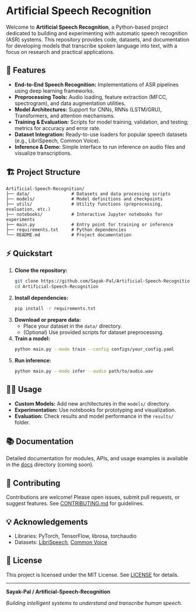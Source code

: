 # Artificial Speech Recognition

Welcome to **Artificial Speech Recognition**, a Python-based project dedicated to building and experimenting with automatic speech recognition (ASR) systems. This repository provides code, datasets, and documentation for developing models that transcribe spoken language into text, with a focus on research and practical applications.

## 🚀 Features

- **End-to-End Speech Recognition:** Implementations of ASR pipelines using deep learning frameworks.
- **Preprocessing Tools:** Audio loading, feature extraction (MFCC, spectrogram), and data augmentation utilities.
- **Model Architectures:** Support for CNNs, RNNs (LSTM/GRU), Transformers, and attention mechanisms.
- **Training & Evaluation:** Scripts for model training, validation, and testing; metrics for accuracy and error rate.
- **Dataset Integration:** Ready-to-use loaders for popular speech datasets (e.g., LibriSpeech, Common Voice).
- **Inference & Demo:** Simple interface to run inference on audio files and visualize transcriptions.

## 🏗️ Project Structure

```
Artificial-Speech-Recognition/
├── data/                # Datasets and data processing scripts
├── models/              # Model definitions and checkpoints
├── utils/               # Utility functions (preprocessing, evaluation, etc.)
├── notebooks/           # Interactive Jupyter notebooks for experiments
├── main.py              # Entry point for training or inference
├── requirements.txt     # Python dependencies
└── README.md            # Project documentation
```

## ⚡ Quickstart

1. **Clone the repository:**
   ```bash
   git clone https://github.com/Sayak-Pal/Artificial-Speech-Recognition.git
   cd Artificial-Speech-Recognition
   ```
2. **Install dependencies:**
   ```bash
   pip install -r requirements.txt
   ```
3. **Download or prepare data:**
   - Place your dataset in the `data/` directory.
   - (Optional) Use provided scripts for dataset preprocessing.
4. **Train a model:**
   ```bash
   python main.py --mode train --config configs/your_config.yaml
   ```
5. **Run inference:**
   ```bash
   python main.py --mode infer --audio path/to/audio.wav
   ```

## 🧑‍💻 Usage

- **Custom Models:** Add new architectures in the `models/` directory.
- **Experimentation:** Use notebooks for prototyping and visualization.
- **Evaluation:** Check results and model performance in the `results/` folder.

## 📚 Documentation

Detailed documentation for modules, APIs, and usage examples is available in the [docs](docs/) directory (coming soon).

## 🤝 Contributing

Contributions are welcome! Please open issues, submit pull requests, or suggest features. See [CONTRIBUTING.md](CONTRIBUTING.md) for guidelines.

## 💡 Acknowledgements

- Libraries: PyTorch, TensorFlow, librosa, torchaudio
- Datasets: [LibriSpeech](https://www.openslr.org/12), [Common Voice](https://commonvoice.mozilla.org/en/datasets)

## 📄 License

This project is licensed under the MIT License. See [LICENSE](LICENSE) for details.

---

**Sayak-Pal / Artificial-Speech-Recognition**

_Building intelligent systems to understand and transcribe human speech._
